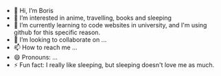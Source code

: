 - 👋 Hi, I’m Boris
- 👀 I’m interested in anime, travelling, books and sleeping
- 🌱 I’m currently learning to code websites in university, and I'm using github for this specific reason. 
- 💞️ I’m looking to collaborate on ...
- 📫 How to reach me ...
- 😄 Pronouns: ...
- ⚡ Fun fact: I really like sleeping, but sleeping doesn't love me as much. 

<!---
Borislehachoir/Borislehachoir is a ✨ special ✨ repository because its `README.md` (this file) appears on your GitHub profile.
You can click the Preview link to take a look at your changes.
--->
